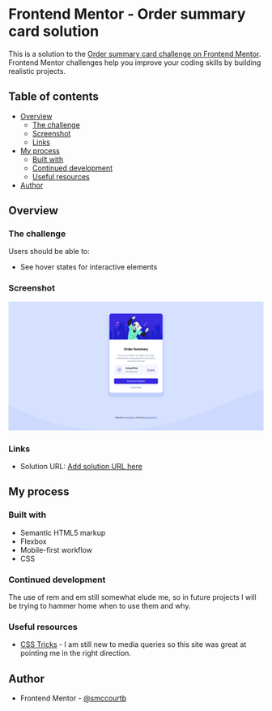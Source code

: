 # Frontend Mentor - Order summary card solution

This is a solution to the [Order summary card challenge on Frontend Mentor](https://www.frontendmentor.io/challenges/order-summary-component-QlPmajDUj). Frontend Mentor challenges help you improve your coding skills by building realistic projects.

## Table of contents

-   [Overview](#overview)
    -   [The challenge](#the-challenge)
    -   [Screenshot](#screenshot)
    -   [Links](#links)
-   [My process](#my-process)
    -   [Built with](#built-with)
    -   [Continued development](#continued-development)
    -   [Useful resources](#useful-resources)
-   [Author](#author)

## Overview

### The challenge

Users should be able to:

-   See hover states for interactive elements

### Screenshot

![](images/screenshot.png)

### Links

-   Solution URL: [Add solution URL here](https://your-solution-url.com)

## My process

### Built with

-   Semantic HTML5 markup
-   Flexbox
-   Mobile-first workflow
-   CSS

### Continued development

The use of rem and em still somewhat elude me, so in future projects I will be trying to hammer home when to use them and why.

### Useful resources

-   [CSS Tricks](https://css-tricks.com/a-complete-guide-to-css-media-queries/) - I am still new to media queries so this site was great at pointing me in the right direction.

## Author

-   Frontend Mentor - [@smccourtb](https://www.frontendmentor.io/profile/smccourtb)
